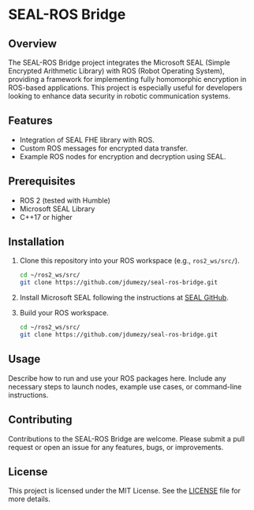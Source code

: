# SEAL-ROS Bridge

## Overview
The SEAL-ROS Bridge project integrates the Microsoft SEAL (Simple Encrypted Arithmetic Library) with ROS (Robot Operating System), providing a framework for implementing fully homomorphic encryption in ROS-based applications. This project is especially useful for developers looking to enhance data security in robotic communication systems.

## Features
- Integration of SEAL FHE library with ROS.
- Custom ROS messages for encrypted data transfer.
- Example ROS nodes for encryption and decryption using SEAL.

## Prerequisites
- ROS 2 (tested with Humble)
- Microsoft SEAL Library
- C++17 or higher

## Installation
1. Clone this repository into your ROS workspace (e.g., `ros2_ws/src/`).
   ```bash
   cd ~/ros2_ws/src/
   git clone https://github.com/jdumezy/seal-ros-bridge.git
   ```
2. Install Microsoft SEAL following the instructions at [SEAL GitHub](https://github.com/microsoft/SEAL).

3. Build your ROS workspace.
   ```bash
   cd ~/ros2_ws/src/
   git clone https://github.com/jdumezy/seal-ros-bridge.git
   ```

## Usage
Describe how to run and use your ROS packages here. Include any necessary steps to launch nodes, example use cases, or command-line instructions.

## Contributing
Contributions to the SEAL-ROS Bridge are welcome. Please submit a pull request or open an issue for any features, bugs, or improvements.

## License
This project is licensed under the MIT License. See the [LICENSE](LICENSE) file for more details.
